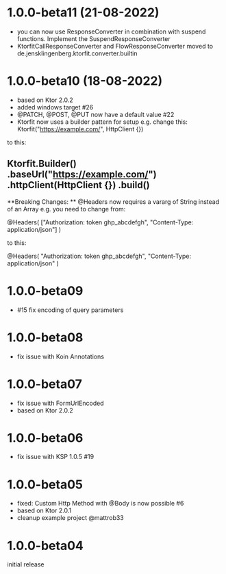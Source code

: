 1.0.0-beta11 (21-08-2022)
========================================

- you can now use ResponseConverter in combination with suspend functions. Implement the SuspendResponseConverter
- KtorfitCallResponseConverter and FlowResponseConverter moved to de.jensklingenberg.ktorfit.converter.builtin


1.0.0-beta10 (18-08-2022)
========================================

- based on Ktor 2.0.2
- added windows target #26
- @PATCH, @POST, @PUT now have a default value #22
- Ktorfit now uses a builder pattern for setup
 e.g. change this: 
  Ktorfit("https://example.com/", HttpClient {})

to this: 

Ktorfit.Builder()
.baseUrl("https://example.com/")
.httpClient(HttpClient {})
.build()
- 
**Breaking Changes: **
@Headers now requires a vararg of String instead of an Array
e.g. you need to change from:

@Headers(
["Authorization: token ghp_abcdefgh",
"Content-Type: application/json"]
)

to this:

@Headers(
"Authorization: token ghp_abcdefgh",
"Content-Type: application/json"
)

1.0.0-beta09
========================================
- #15 fix encoding of query parameters

1.0.0-beta08
========================================
- fix issue with Koin Annotations


1.0.0-beta07
========================================
- fix issue with FormUrlEncoded
- based on Ktor 2.0.2

1.0.0-beta06
========================================
- fix issue with KSP 1.0.5 #19

1.0.0-beta05
========================================
- fixed: Custom Http Method with @Body is now possible #6
- based on Ktor 2.0.1
- cleanup example project @mattrob33

1.0.0-beta04
========================================
initial release
